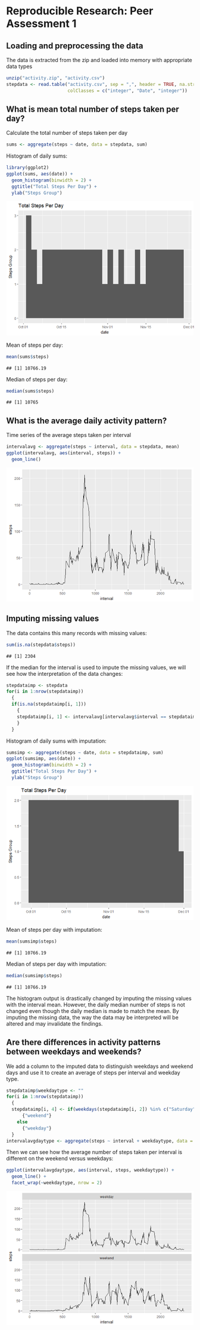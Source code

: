 # Reproducible Research: Peer Assessment 1


## Loading and preprocessing the data

The data is extracted from the zip and loaded into memory with appropriate data types


```r
unzip("activity.zip", "activity.csv")
stepdata <- read.table("activity.csv", sep = ",", header = TRUE, na.strings = "NA", 
                       colClasses = c("integer", "Date", "integer"))
```

## What is mean total number of steps taken per day?

Calculate the total number of steps taken per day


```r
sums <- aggregate(steps ~ date, data = stepdata, sum)
```

Histogram of daily sums:


```r
library(ggplot2)
ggplot(sums, aes(date)) + 
  geom_histogram(binwidth = 2) + 
  ggtitle("Total Steps Per Day") + 
  ylab("Steps Group")
```

![](PA1_template_files/figure-html/sumshistogram-1.png)<!-- -->

Mean of steps per day:


```r
mean(sums$steps)
```

```
## [1] 10766.19
```

Median of steps per day:


```r
median(sums$steps)
```

```
## [1] 10765
```

## What is the average daily activity pattern?

Time series of the average steps taken per interval


```r
intervalavg <- aggregate(steps ~ interval, data = stepdata, mean)
ggplot(intervalavg, aes(interval, steps)) + 
  geom_line()
```

![](PA1_template_files/figure-html/intervalavg-1.png)<!-- -->

## Imputing missing values

The data contains this many records with missing values:


```r
sum(is.na(stepdata$steps))
```

```
## [1] 2304
```

If the median for the interval is used to impute the missing values, we will see how the interpretation of the data changes:


```r
stepdataimp <- stepdata
for(i in 1:nrow(stepdataimp))
  {
  if(is.na(stepdataimp[i, 1]))
    {
    stepdataimp[i, 1] <- intervalavg[intervalavg$interval == stepdataimp[i, 3], 2]
    }
  }
```

Histogram of daily sums with imputation:


```r
sumsimp <- aggregate(steps ~ date, data = stepdataimp, sum)
ggplot(sumsimp, aes(date)) + 
  geom_histogram(binwidth = 2) + 
  ggtitle("Total Steps Per Day") + 
  ylab("Steps Group")
```

![](PA1_template_files/figure-html/impsumshistogram-1.png)<!-- -->

Mean of steps per day with imputation:


```r
mean(sumsimp$steps)
```

```
## [1] 10766.19
```

Median of steps per day with imputation:


```r
median(sumsimp$steps)
```

```
## [1] 10766.19
```

The histogram output is drastically changed by imputing the missing values with the interval mean.
However, the daily median number of steps is not changed even though the daily median is made to match the mean.
By imputing the missing data, the way the data may be interpreted will be altered and may invalidate the findings.

## Are there differences in activity patterns between weekdays and weekends?

We add a column to the imputed data to distinguish weekdays and weekend days and use it to create an average of steps per interval and weekday type.


```r
stepdataimp$weekdaytype <- ""
for(i in 1:nrow(stepdataimp))
  {
  stepdataimp[i, 4] <- if(weekdays(stepdataimp[i, 2]) %in% c("Saturday", "Sunday"))
      {"weekend"}
    else
      {"weekday"}
  }
intervalavgdaytype <- aggregate(steps ~ interval + weekdaytype, data = stepdataimp, mean)
```

Then we can see how the average number of steps taken per interval is different on the weekend versus weekdays:


```r
ggplot(intervalavgdaytype, aes(interval, steps, weekdaytype)) + 
  geom_line() + 
  facet_wrap(~weekdaytype, nrow = 2)
```

![](PA1_template_files/figure-html/panelplot-1.png)<!-- -->
